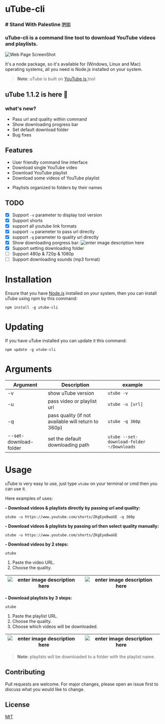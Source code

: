 # uTube-cli

### # Stand With Palestine 🇵🇸

### uTube-cli is a command line tool to download YouTube videos and playlists.

![Web Page ScreenShot](https://i.ibb.co/VYw6ZST/Screenshot-from-2022-07-27-17-23-23.png)

It's a node package, so it's available for (Windows, Linux and Mac) operating systems, all you need is Node.js installed on your system.

> **Note**: uTube is built on [ YouTube.js ](https://github.com/LuanRT/YouTube.js) tool

## uTube 1.1.2 is here 🎉

### what's new?

- Pass url and quality within command
- Show downloading progress bar
- Set default download folder
- Bug fixes

## Features

- User friendly command line interface
- Download single YouTube video
- Download YouTube playlist
- Download some videos of YouTube playlist
<!-- - Supports all available video formats and qualities -->
- Playlists organized to folders by their names

## TODO

- [x] Support `-v` parameter to display tool version
- [x] Support shorts
- [x] support all youtube link formats
- [x] support `-u` parameter to pass url directly
- [x] support `-q` parameter to quality url directly
- [x] Show downloading porgress bar:
      ![enter image description here](https://i.ibb.co/PgbdQWb/Screenshot-from-2024-09-05-16-43-29.png)
- [x] Support setting downloading folder
- [ ] Support 480p & 720p & 1080p
- [ ] Support downloading sounds (mp3 format)

# Installation

Ensure that you have [Node.js](https://nodejs.org/en/) installed on your system, then you can install uTube using npm by this command:

    npm install -g utube-cli

# Updating

If you have uTube installed you can update it this command:

    npm update -g utube-cli

# Arguments

| Argument              | Description                                         | example                                   |
| --------------------- | --------------------------------------------------- | ----------------------------------------- |
| -v                    | show uTube version                                  | `utube -v`                                |
| -u                    | pass video or playlist url                          | `utube -u [url]`                          |
| -q                    | pass quality (if not available will return to 360p) | `utube -q 360p`                           |
| --set-download-folder | set the default downloading path                    | `utube --set-download-folder ~/Downloads` |

# Usage

uTube is very easy to use, just type `utube` on your terminal or cmd then you can use it.

Here examples of uses:

**- Download videos & playlists directly by passing url and quality:**

    utube -u https://www.youtube.com/shorts/ZKgEye8waGE -q 360p

**- Download videos & playlists by passing url then select quality manually:**

    utube -u https://www.youtube.com/shorts/ZKgEye8waGE

**- Download videos by 2 steps:**

    utube

1.  Paste the video URL.
2.  Choose the quality.

| ![enter image description here](https://i.ibb.co/Fx7qCgZ/Screenshot-from-2022-07-27-17-24-44.png) | ![enter image description here](https://i.ibb.co/cvYhyC9/Screenshot-from-2022-07-27-17-24-56.png) |
| ------------------------------------------------------------------------------------------------- | ------------------------------------------------------------------------------------------------- |

**- Download playlists by 3 steps:**

    utube

1.  Paste the playlist URL.
2.  Choose the quality.
3.  Choose which videos will be downloaded.

| ![enter image description here](https://i.ibb.co/Njcqm0z/Screenshot-from-2022-07-27-17-27-02.png) | ![enter image description here](https://i.ibb.co/P6tL6Mr/Screenshot-from-2022-07-27-17-27-22.png) |
| ------------------------------------------------------------------------------------------------- | ------------------------------------------------------------------------------------------------- |

> **Note**: playlists will be downloaded to a folder with the playlist name.

## Contributing

Pull requests are welcome. For major changes, please open an issue first to discuss what you would like to change.

## License

[MIT](https://choosealicense.com/licenses/mit/)
